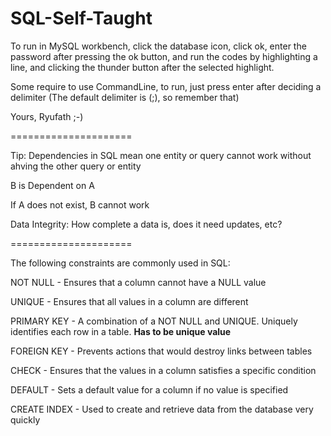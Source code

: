 # SQL-Self-Taught

To run in MySQL workbench, click the database icon, click ok, enter the password after pressing the ok button, and run the codes by highlighting a line, and clicking the thunder button after the selected highlight. 

Some require to use CommandLine, to run, just press enter after deciding a delimiter (The default delimiter is (;), so remember that)

Yours, 
Ryufath ;-)

=====================

Tip: Dependencies in SQL mean one entity or query cannot work without ahving the other query or entity

B is Dependent on A

If A does not exist, B cannot work

Data Integrity: How complete a data is, does it need updates, etc?

=====================

The following constraints are commonly used in SQL:

NOT NULL - Ensures that a column cannot have a NULL value

UNIQUE - Ensures that all values in a column are different

PRIMARY KEY - A combination of a NOT NULL and UNIQUE. Uniquely identifies each row in a table. <b>Has to be unique value</b>

FOREIGN KEY - Prevents actions that would destroy links between tables

CHECK - Ensures that the values in a column satisfies a specific condition

DEFAULT - Sets a default value for a column if no value is specified

CREATE INDEX - Used to create and retrieve data from the database very quickly

